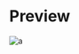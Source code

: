 # Preview 
![a](https://github.com/Eazvy/UILibs/blob/main/Librarys/Youngstarts/YoungstartsPreview.png?raw=true)
